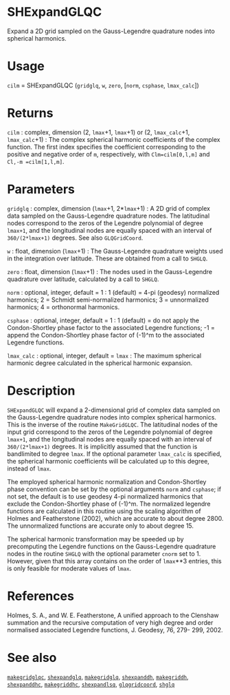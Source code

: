# SHExpandGLQC

Expand a 2D grid sampled on the Gauss-Legendre quadrature nodes into spherical harmonics.

# Usage

`cilm` = SHExpandGLQC (`gridglq`, `w`, `zero`, [`norm`, `csphase`, `lmax_calc`])

# Returns

`cilm` : complex, dimension (2, `lmax`+1, `lmax`+1) or (2, `lmax_calc`+1, `lmax_calc`+1)
:   The complex spherical harmonic coefficients of the complex function. The first index specifies the coefficient corresponding to the positive and negative order of `m`, respectively, with `Clm=cilm[0,l,m]` and `Cl,-m =cilm[1,l,m]`.

# Parameters

`gridglq` : complex, dimension (`lmax`+1, 2\*`lmax`+1)
:   A 2D grid of complex data sampled on the Gauss-Legendre quadrature nodes. The latitudinal nodes correspond to the zeros of the Legendre polynomial of degree `lmax+1`, and the longitudinal nodes are equally spaced with an interval of `360/(2*lmax+1)` degrees. See also `GLQGridCoord`.

`w` : float, dimension (`lmax`+1)
:   The Gauss-Legendre quadrature weights used in the integration over latitude. These are obtained from a call to `SHGLQ`.

`zero` : float, dimension (`lmax`+1)
:   The nodes used in the Gauss-Legendre quadrature over latitude, calculated by a call to `SHGLQ`.

`norm` : optional, integer, default = 1
:   1 (default) = 4-pi (geodesy) normalized harmonics; 2 = Schmidt semi-normalized harmonics; 3 = unnormalized harmonics; 4 = orthonormal harmonics.

`csphase` : optional, integer, default = 1
:   1 (default) = do not apply the Condon-Shortley phase factor to the associated Legendre functions; -1 = append the Condon-Shortley phase factor of (-1)^m to the associated Legendre functions.

`lmax_calc` : optional, integer, default = `lmax`
:   The maximum spherical harmonic degree calculated in the spherical harmonic expansion.

# Description

`SHExpandGLQC` will expand a 2-dimensional grid of complex data sampled on the Gauss-Legendre quadrature nodes into complex spherical harmonics. This is the inverse of the routine `MakeGridGLQC`. The latitudinal nodes of the input grid correspond to the zeros of the Legendre polynomial of degree `lmax+1`, and the longitudinal nodes are equally spaced with an interval of `360/(2*lmax+1)` degrees. It is implicitly assumed that the function is bandlimited to degree `lmax`. If the optional parameter `lmax_calc` is specified, the spherical harmonic coefficients will be calculated up to this degree, instead of `lmax`.

The employed spherical harmonic normalization and Condon-Shortley phase convention can be set by the optional arguments `norm` and `csphase`; if not set, the default is to use geodesy 4-pi normalized harmonics that exclude the Condon-Shortley phase of (-1)^m. The normalized legendre functions are calculated in this routine using the scaling algorithm of Holmes and Featherstone (2002), which are accurate to about degree 2800. The unnormalized functions are accurate only to about degree 15. 

The spherical harmonic transformation may be speeded up by precomputing the Legendre functions on the Gauss-Legendre quadrature nodes in the routine `SHGLQ` with the optional parameter `cnorm` set to 1. However, given that this array contains on the order of `lmax`**3 entries, this is only feasible for moderate values of `lmax`.

# References

Holmes, S. A., and W. E. Featherstone, A unified approach to the Clenshaw
summation and the recursive computation of very high degree and
order normalised associated Legendre functions, J. Geodesy, 76, 279-
299, 2002.

# See also

[`makegridglqc`](pymakegridglqc.html), [`shexpandglq`](pyshexpandglq.html), [`makegridglq`](pymakegridglq.html), [`shexpanddh`](pyshexpanddh.html), [`makegriddh`](pymakegriddh.html), [`shexpanddhc`](pyshexpanddhc.html), [`makegriddhc`](pymakegriddhc.html), [`shexpandlsq`](pyshexpandlsq.html), [`glqgridcoord`](pyglqgridcoord.html), [`shglq`](pyshglq.html)
